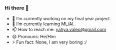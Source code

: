 ### Hi there 👋

- 🔭 I’m currently working on my final year project.
- 🌱 I’m currently learning ML/AI.
- 📫 How to reach me: yahya.valeo@gmail.com
- 😄 Pronouns: He/Him
- ⚡ Fun fact: None, I am very boring :/
